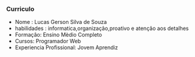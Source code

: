 ###  Curriculo

- Nome : Lucas Gerson Silva de Souza
- habilidades : informatica,organizaçâo,proativo e atençâo aos detalhes
- Formaçâo: Ensino Mèdio Completo
- Cursos: Programador Web
- Experiencia Profissional: Jovem Aprendiz
